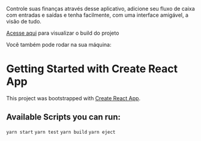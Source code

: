 Controle suas finanças através desse aplicativo, adicione seu fluxo de caixa com entradas e saídas e tenha facilmente, com uma interface amigável, a visão de tudo.

[Acesse aqui](dt-money-one.vercel.app) para visualizar o build do projeto

Você também pode rodar na sua máquina:

# Getting Started with Create React App
This project was bootstrapped with [Create React App](https://github.com/facebook/create-react-app).
## Available Scripts you can run:
`yarn start`
`yarn test`
`yarn build`
`yarn eject`